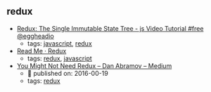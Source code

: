 redux 
---
* [Redux: The Single Immutable State Tree - js Video Tutorial #free @eggheadio](https://egghead.io/lessons/javascript-redux-the-single-immutable-state-tree)
    * tags: [javascript](../tags/javascript.md), [redux](../tags/redux.md)
* [Read Me · Redux](http://redux.js.org/)
    * tags: [redux](../tags/redux.md), [javascript](../tags/javascript.md)
* [You Might Not Need Redux – Dan Abramov – Medium](https://medium.com/@dan_abramov/you-might-not-need-redux-be46360cf367)
    * :calendar: published on: 2016-00-19
    * tags: [redux](../tags/redux.md)

